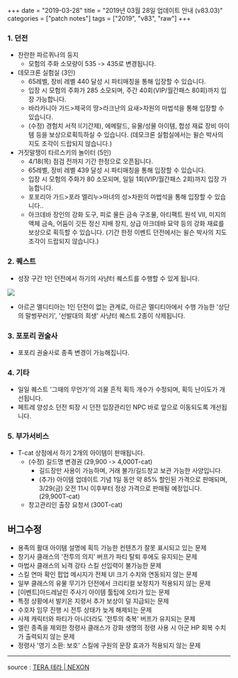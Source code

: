 +++
date = "2019-03-28"
title = "2019년 03월 28일 업데이트 안내 (v83.03)"
categories = ["patch notes"]
tags = ["2019", "v83", "raw"]
+++

### 1. 던전
- 찬란한 파르퀴나의 둥지
  - 모험의 주화 소모량이 535 -> 435로 변경됩니다.
- 데모크론 실험실 (3인)
  - 65레벨, 장비 레벨 440 달성 시 파티매칭을 통해 입장할 수 있습니다.
  - 입장 시 모험의 주화가 285 소모되며, 주간 40회(VIP/월간패스 80회)까지 입장 가능합니다.
  - 바라카니아 가드>제국의 땅>라크난의 요새>차원의 마법석을 통해 입장할 수 있습니다.
  - (수정) 경험치 서적 I(기간제), 에메랄드, 유물/성물 아이템, 합성 재료 장비 아이템 등을 보상으로획득하실 수 있습니다. (데모크론 실험실에서는 윌슨 박사의 지도 조각이 드랍되지 않습니다.)
- 거짓말쟁이 타르스키의 놀이터 (5인)
  - 4/18(목) 점검 전까지 기간 한정으로 오픈됩니다.
  - 65레벨, 장비 레벨 439 달성 시 파티매칭을 통해 입장할 수 있습니다.
  - 입장 시 모험의 주화가 80 소모되며, 일일 1회(VIP/월간패스 2회)까지 입장 가능합니다.
  - 포포리아 가드>포라 엘리누>마녀의 성>차원의 마법석을 통해 입장할 수 있습니다..
  - 아크데바 장인의 강화 도구, 피로 물든 금속 구조물, 아티팩트 원석 VII, 미지의 액체 금속, 어둠이 깃든 정신 지배 장치, 상급 아크데바 묘약 등의 강화 재료를 보상으로 획득할 수 있습니다. (기간 한정 이벤트 던전에서는 윌슨 박사의 지도 조각이 드랍되지 않습니다.)

### 2. 퀘스트
- 성장 구간 1인 던전에서 하기의 사냥터 퀘스트를 수행할 수 있게 됩니다.

![](/images/patch/v83-03_1.png)

- 아르곤 멜디티아는 1인 던전이 없는 관계로, 아르곤 멜디티아에서 수행 가능한 '상단의 말썽꾸러기', '선발대의 희생' 사냥터 퀘스트 2종이 삭제됩니다.

### 3. 포포리 권술사
- 포포리 권술사로 종족 변경이 가능해집니다.

### 4. 기타
- 일일 퀘스트 '그때의 무언가'의 괴물 흔적 획득 개수가 수정되며, 획득 난이도가 개선됩니다.
- 페트레 양성소 던전 퇴장 시 던전 입장관리인 NPC 바로 앞으로 이동되도록 개선됩니다.

### 5. 부가서비스
- T-cat 상점에서 하기 2개의 아이템이 판매됩니다.
  - (수정) 길드명 변경권 (29,900 -> 4,000T-cat)
    - 길드장만 사용이 가능하며, 거래 불가/길드창고 보관 가능한 사양입니다.
    - (추가) 아이템 업데이트 기념 1일 동안 약 85% 할인된 가격으로 판매되며, 3/29(금) 오전 11시 이후부터 정상 가격으로 판매될 예정입니다. (29,900T-cat)
  - 창고관리인 출장 요청서 (300T-cat)

## 버그수정

- 용족의 활대 아이템 설명에 획득 가능한 컨텐츠가 잘못 표시되고 있는 문제
- 창기사 클래스의 '전투의 의지' 버프가 파티 탈퇴 후에도 유지되는 문제
- 마법사 클래스의 뇌격 강타 스킬 선입력이 불가능한 문제
- 스킬 연마 확인 팝업 메시지가 전체 UI 크기 수치와 연동되지 않는 문제
- 일부 클래스의 유물 무기가 던전에서 크리티컬 보정치가 적용되지 않는 문제
- [이벤트]아드레날린 주사기 아이템 툴팁에 오타가 있는 문제
- 특정 상황에서 발키온 지령서 추가 보상이 덜 지급되는 문제
- 수호자 임무 진행 시 전투 상태가 늦게 해제되는 문제
- 사제 캐릭터와 파티가 아니더라도 '전투의 축복' 버프가 유지되는 문제
- 엘린 종족을 제외한 정령사 클래스가 강화 생명의 정령 사용 시 아군 HP 회복 수치가 출력되지 않는 문제
- 정령사 '영기 소환: 보호' 스킬에 구원의 문장 효과가 적용되지 않는 문제

----

source : [TERA 테라 | NEXON](http://tera.nexon.com/news/update/view.aspx?n4articlesn=385)
